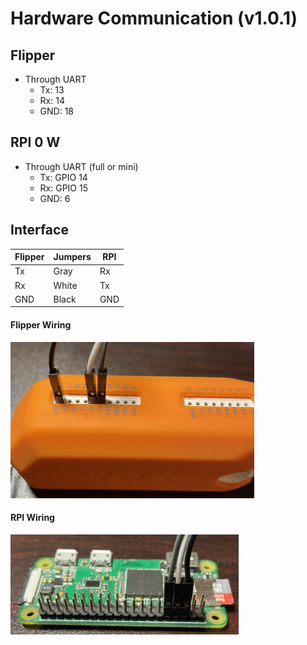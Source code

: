 # Hardware Communication (v1.0.1)
## Flipper
- Through UART
	- Tx: 13
	- Rx: 14
	- GND: 18

## RPI 0 W
- Through UART (full or mini)
	- Tx: GPIO 14
	- Rx: GPIO 15
	- GND: 6

## Interface
| Flipper | Jumpers | RPI    |
| ------- | ------- | -------|
| Tx      | Gray    | Rx     |
| Rx      | White   | Tx     |
| GND     | Black   | GND    |

#### Flipper Wiring
<img src='attachments/flipperGPIO.png' alt='Wires connected to corresponding flipper GPIO ports' height="250" width="390"/>

#### RPI Wiring
<img src='attachments/rpiGPIO.png' alt='Wires connected to corresponding RPI GPIO ports' height="160" width="365"/>